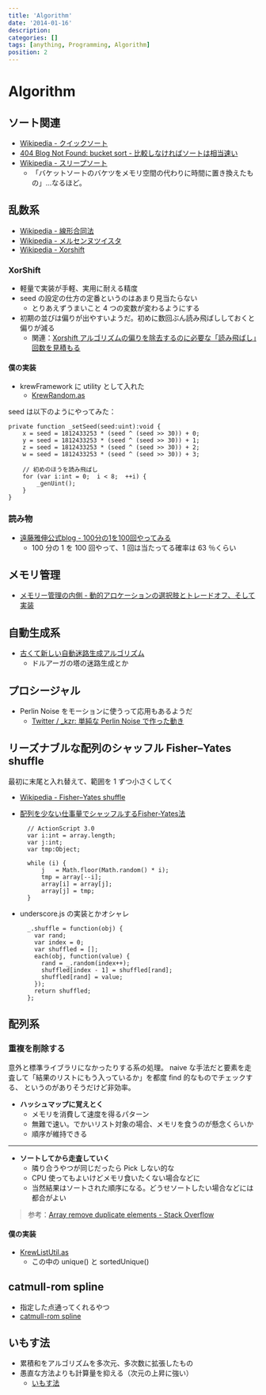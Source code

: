 ```yaml
---
title: 'Algorithm'
date: '2014-01-16'
description:
categories: []
tags: [anything, Programming, Algorithm]
position: 2
---
```


# Algorithm

## ソート関連

- [Wikipedia - クイックソート](http://ja.wikipedia.org/wiki/%E3%82%AF%E3%82%A4%E3%83%83%E3%82%AF%E3%82%BD%E3%83%BC%E3%83%88)
- [404 Blog Not Found: bucket sort - 比較しなければソートは相当速い](http://blog.livedoor.jp/dankogai/archives/51764496.html)
- [Wikipedia - スリープソート](http://ja.wikipedia.org/wiki/%E3%82%B9%E3%83%AA%E3%83%BC%E3%83%97%E3%82%BD%E3%83%BC%E3%83%88#.E3.82.B9.E3.83.AA.E3.83.BC.E3.83.97.E3.82.BD.E3.83.BC.E3.83.88)
    - 「バケットソートのバケツをメモリ空間の代わりに時間に置き換えたもの」…なるほど。


## 乱数系

- [Wikipedia - 線形合同法](http://ja.wikipedia.org/wiki/%E7%B7%9A%E5%BD%A2%E5%90%88%E5%90%8C%E6%B3%95)
- [Wikipedia - メルセンヌツイスタ](http://ja.wikipedia.org/wiki/%E3%83%A1%E3%83%AB%E3%82%BB%E3%83%B3%E3%83%8C%E3%83%BB%E3%83%84%E3%82%A4%E3%82%B9%E3%82%BF)
- [Wikipedia - Xorshift](http://ja.wikipedia.org/wiki/Xorshift)

### XorShift

- 軽量で実装が手軽、実用に耐える精度
- seed の設定の仕方の定番というのはあまり見当たらない
    - とりあえずうまいこと 4 つの変数が変わるようにする
- 初期の並びは偏りが出やすいようだ。初めに数回ぶん読み飛ばししておくと偏りが減る
    - 関連：[Xorshift アルゴリズムの偏りを除去するのに必要な「読み飛ばし」回数を見積もる](http://d.hatena.ne.jp/gintenlabo/20100926/1285521107)

#### 僕の実装

- krewFramework に utility として入れた
    - [KrewRandom.as](https://github.com/tatsuya-koyama/krewFramework/blob/master/krew-framework/krewfw/utils/as3/KrewRandom.as)

seed は以下のようにやってみた：

    private function _setSeed(seed:uint):void {
        x = seed = 1812433253 * (seed ^ (seed >> 30)) + 0;
        y = seed = 1812433253 * (seed ^ (seed >> 30)) + 1;
        z = seed = 1812433253 * (seed ^ (seed >> 30)) + 2;
        w = seed = 1812433253 * (seed ^ (seed >> 30)) + 3;

        // 初めのほうを読み飛ばし
        for (var i:int = 0;  i < 8;  ++i) {
            _genUint();
        }
    }


### 読み物

- [遠藤雅伸公式blog - 100分の1を100回やってみる](http://ameblo.jp/evezoo/entry-10704872133.html)
    - 100 分の 1 を 100 回やって、1 回は当たってる確率は 63 ％くらい

## メモリ管理

- [メモリー管理の内側 - 動的アロケーションの選択肢とトレードオフ、そして実装](http://www.ibm.com/developerworks/jp/linux/library/l-memory/index.html)


## 自動生成系

- [古くて新しい自動迷路生成アルゴリズム](http://getnews.jp/archives/288113)
    - ドルアーガの塔の迷路生成とか


## プロシージャル

- Perlin Noise をモーションに使うって応用もあるようだ
    - [Twitter / _kzr: 単純な Perlin Noise で作った動き](https://twitter.com/_kzr/status/476652150257643520)


## リーズナブルな配列のシャッフル Fisher–Yates shuffle

最初に末尾と入れ替えて、範囲を 1 ずつ小さくしてく

- [Wikipedia - Fisher–Yates shuffle](http://en.wikipedia.org/wiki/Fisher%E2%80%93Yates_shuffle)
- [配列を少ない仕事量でシャッフルするFisher-Yates法](http://blog.svartalfheim.jp/?p=273)

        // ActionScript 3.0
        var i:int = array.length;
        var j:int;
        var tmp:Object;

        while (i) {
            j   = Math.floor(Math.random() * i);
            tmp = array[--i];
            array[i] = array[j];
            array[j] = tmp;
        }

- underscore.js の実装とかオシャレ

        _.shuffle = function(obj) {
          var rand;
          var index = 0;
          var shuffled = [];
          each(obj, function(value) {
            rand = _.random(index++);
            shuffled[index - 1] = shuffled[rand];
            shuffled[rand] = value;
          });
          return shuffled;
        };

## 配列系

### 重複を削除する

意外と標準ライブラリになかったりする系の処理。
naive な手法だと要素を走査して「結果のリストにもう入っているか」を都度 find 的なものでチェックする、
というのがありそうだけど非効率。

- **ハッシュマップに覚えとく**
    - メモリを消費して速度を得るパターン
    - 無難で速い。でかいリスト対象の場合、メモリを食うのが懸念くらいか
    - 順序が維持できる

___

- **ソートしてから走査していく**
    - 隣り合うやつが同じだったら Pick しない的な
    - CPU 使ってもよいけどメモリ食いたくない場合などに
    - 当然結果はソートされた順序になる。どうせソートしたい場合などには都合がよい

> 参考：[Array remove duplicate elements - Stack Overflow](http://stackoverflow.com/questions/3350641/array-remove-duplicate-elements)

#### 僕の実装

- [KrewListUtil.as](https://github.com/tatsuya-koyama/krewFramework/blob/master/krew-framework/krewfw/utils/swiss_knife/KrewListUtil.as)
    - この中の unique() と sortedUnique()

## catmull-rom spline

- 指定した点通ってくれるやつ
- [catmull-rom spline](https://www.google.co.jp/search?q=catmull-rom+spline&rls=en&source=lnms&tbm=isch&sa=X&ei=ux7hUt-xIcKAkQX-zYHwBw&ved=0CAcQ_AUoAQ&biw=1569&bih=1027)


## いもす法

- 累積和をアルゴリズムを多次元、多次数に拡張したもの
- 愚直な方法よりも計算量を抑える（次元の上昇に強い）
    - [いもす法](http://imoz.jp/algorithms/imos_method.html)


<br/><br/><br/>

